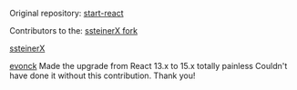 Original repository: [start-react](https://github.com/start-react/sb-admin-react)

Contributors to the: [ssteinerX fork](https://github.com/ssteinerX/sb-admin-react)

[ssteinerX](https://github.com/ssteinerx)

[evonck](https://github.com/evonck/sb-admin-react)
	Made the upgrade from React 13.x to 15.x totally painless
	Couldn't have done it without this contribution.
	Thank you!

